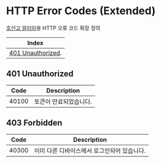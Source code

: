 # HTTP Error Codes (Extended)

[호산고 알리미](https://github.com/HosanDevLab/hosan_notice)용 HTTP 오류 코드 확장 정의

|                  Index                   |
|------------------------------------------|
| [401 Unauthorized](#401%20Unauthorized). |

## 401 Unauthorized
| Code  |               Description                |
|-------|------------------------------------------|
| 40100 | 토큰이 만료되었습니다.                     |

## 403 Forbidden
| Code  |               Description                |
|-------|------------------------------------------|
| 40300 | 이미 다른 디바이스에서 로그인되어 있습니다. |
